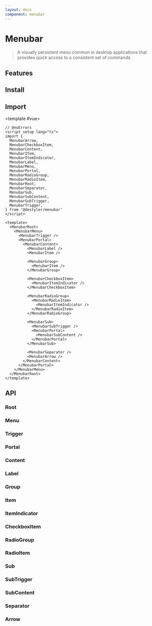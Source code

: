 ```yaml
---
layout: docs
component: menubar
---
```


# Menubar

> A visually persistent menu common in desktop applications that provides quick access to a consistent set of commands.

<Preview name="menubar" />

## Features

<Features :lists="[
  'Can be controlled or uncontrolled.',
  'Supports submenus with configurable reading direction.',
  'Supports items, labels, groups of items.',
  'Supports checkable items (single or multiple).',
  'Customize side, alignment, offsets, collision handling.',
  'Optionally render a pointing arrow.',
  'Focus is fully managed.',
  'Full keyboard navigation.',
  'Typeahead support.',
]" />

## Install

<CodeGroupPackage name="@destyler/menubar" />

## Import

<CodePreview :tabs="[
  {value: 'vue', label: 'index.vue', icon: 'vscode-icons:file-type-vue'}
]">

<template #vue>

```vue twoslash
// @noErrors
<script setup lang="ts">
import {
  MenubarArrow,
  MenubarCheckboxItem,
  MenubarContent,
  MenubarItem,
  MenubarItemIndicator,
  MenubarLabel,
  MenubarMenu,
  MenubarPortal,
  MenubarRadioGroup,
  MenubarRadioItem,
  MenubarRoot,
  MenubarSeparator,
  MenubarSub,
  MenubarSubContent,
  MenubarSubTrigger,
  MenubarTrigger,
} from '@destyler/menubar'
</script>

<template>
  <MenubarRoot>
    <MenubarMenu>
      <MenubarTrigger />
      <MenubarPortal>
        <MenubarContent>
          <MenubarLabel />
          <MenubarItem />

          <MenubarGroup>
            <MenubarItem />
          </MenubarGroup>

          <MenubarCheckboxItem>
            <MenubarItemIndicator />
          </MenubarCheckboxItem>

          <MenubarRadioGroup>
            <MenubarRadioItem>
              <MenubarItemIndicator />
            </MenubarRadioItem>
          </MenubarRadioGroup>

          <MenubarSub>
            <MenubarSubTrigger />
            <MenubarPortal>
              <MenubarSubContent />
            </MenubarPortal>
          </MenubarSub>

          <MenubarSeparator />
          <MenubarArrow />
        </MenubarContent>
      </MenubarPortal>
    </MenubarMenu>
  </MenubarRoot>
</template>
```

</template>

</CodePreview>

## API

### Root

### Menu

### Trigger

### Portal

### Content

### Label

### Group

### Item

### ItemIndicator

### CheckboxItem

### RadioGroup

### RadioItem

### Sub

### SubTrigger

### SubContent

### Separator

### Arrow
